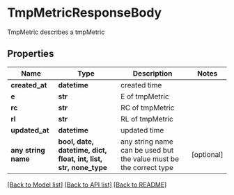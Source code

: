 # TmpMetricResponseBody

TmpMetric describes a tmpMetric

## Properties
Name | Type | Description | Notes
------------ | ------------- | ------------- | -------------
**created_at** | **datetime** | created time | 
**e** | **str** | E of tmpMetric | 
**rc** | **str** | RC of tmpMetric | 
**rl** | **str** | RL of tmpMetric | 
**updated_at** | **datetime** | updated time | 
**any string name** | **bool, date, datetime, dict, float, int, list, str, none_type** | any string name can be used but the value must be the correct type | [optional]

[[Back to Model list]](../README.md#documentation-for-models) [[Back to API list]](../README.md#documentation-for-api-endpoints) [[Back to README]](../README.md)


